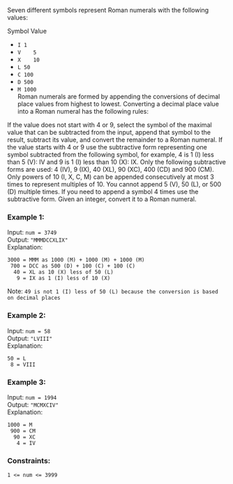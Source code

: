 Seven different symbols represent Roman numerals with the following values:  

Symbol	Value  
- `I 1`  
- `V	5`  
- `X	10`  
- `L 50`  
- `C 100`  
- `D 500`  
- `M 1000`  
Roman numerals are formed by appending the conversions of decimal place values from highest to lowest. Converting a decimal place value into a Roman numeral has the following rules:

If the value does not start with 4 or 9, select the symbol of the maximal value that can be subtracted from the input, append that symbol to the result, subtract its value, and convert the remainder to a Roman numeral.
If the value starts with 4 or 9 use the subtractive form representing one symbol subtracted from the following symbol, for example, 4 is 1 (I) less than 5 (V): IV and 9 is 1 (I) less than 10 (X): IX. Only the following subtractive forms are used: 4 (IV), 9 (IX), 40 (XL), 90 (XC), 400 (CD) and 900 (CM).
Only powers of 10 (I, X, C, M) can be appended consecutively at most 3 times to represent multiples of 10. You cannot append 5 (V), 50 (L), or 500 (D) multiple times. If you need to append a symbol 4 times use the subtractive form.
Given an integer, convert it to a Roman numeral.

 
### Example 1:
Input: `num = 3749`  
Output: `"MMMDCCXLIX"`  
Explanation:
```
3000 = MMM as 1000 (M) + 1000 (M) + 1000 (M)
 700 = DCC as 500 (D) + 100 (C) + 100 (C)
  40 = XL as 10 (X) less of 50 (L)
   9 = IX as 1 (I) less of 10 (X)
```
Note: `49 is not 1 (I) less of 50 (L) because the conversion is based on decimal places`  


### Example 2:

Input: `num = 58`  
Output: `"LVIII"`  
Explanation:
```
50 = L
 8 = VIII
```


### Example 3:
Input: `num = 1994`  
Output: `"MCMXCIV"`  
Explanation:
```
1000 = M
 900 = CM
  90 = XC
   4 = IV
```

### Constraints:
`1 <= num <= 3999`  
